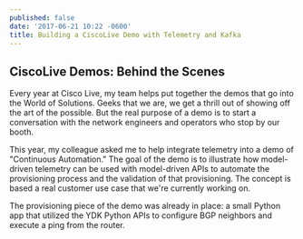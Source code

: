 ```yaml
---
published: false
date: '2017-06-21 10:22 -0600'
title: Building a CiscoLive Demo with Telemetry and Kafka
---
```

## CiscoLive Demos: Behind the Scenes

Every year at Cisco Live, my team helps put together the demos that go into the World of Solutions. Geeks that we are, we get a thrill out of showing off the art of the possible. But the real purpose of a demo is to start a conversation with the network engineers and operators who stop by our booth.     

This year, my colleague asked me to help integrate telemetry into a demo of "Continuous Automation." The goal of the demo is to illustrate how model-driven telemetry can be used with model-driven APIs to automate the provisioning process and the validation of that provisioning.  The concept is based a real customer use case that we're currently working on.  

The provisioning piece of the demo was already in place: a small Python app that utilized the YDK Python APIs to configure BGP neighbors and execute a ping from the router.  





